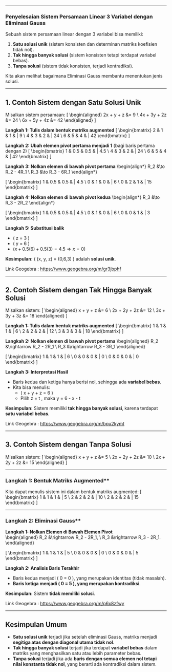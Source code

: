 
---

### **Penyelesaian Sistem Persamaan Linear 3 Variabel dengan Eliminasi Gauss**
Sebuah sistem persamaan linear dengan 3 variabel bisa memiliki:
1. **Satu solusi unik** (sistem konsisten dan determinan matriks koefisien tidak nol).
2. **Tak hingga banyak solusi** (sistem konsisten tetapi terdapat variabel bebas).
3. **Tanpa solusi** (sistem tidak konsisten, terjadi kontradiksi).

Kita akan melihat bagaimana Eliminasi Gauss membantu menentukan jenis solusi.

---

## **1. Contoh Sistem dengan Satu Solusi Unik**
Misalkan sistem persamaan:
\[
\begin{aligned}
2x + y + z &= 9 \\
4x + 3y + 2z &= 24 \\
6x + 5y + 4z &= 42
\end{aligned}
\]

**Langkah 1: Tulis dalam bentuk matriks augmented**
\[
\begin{bmatrix}
2 & 1 & 1 & | 9 \\
4 & 3 & 2 & | 24 \\
6 & 5 & 4 & | 42
\end{bmatrix}
\]

**Langkah 2: Ubah elemen pivot pertama menjadi 1** (bagi baris pertama dengan 2)
\[
\begin{bmatrix}
1 & 0.5 & 0.5 & | 4.5 \\
4 & 3 & 2 & | 24 \\
6 & 5 & 4 & | 42
\end{bmatrix}
\]

**Langkah 3: Nolkan elemen di bawah pivot pertama**
\begin{align*}
R_2 &\to R_2 - 4R_1 \\
R_3 &\to R_3 - 6R_1
\end{align*}


\[
\begin{bmatrix}
1 & 0.5 & 0.5 & | 4.5 \\
0 & 1 & 0 & | 6 \\
0 & 2 & 1 & | 15
\end{bmatrix}
\]

**Langkah 4: Nolkan elemen di bawah pivot kedua**
\begin{align*}
R_3 &\to R_3 - 2R_2
\end{align*}


\[
\begin{bmatrix}
1 & 0.5 & 0.5 & | 4.5 \\
0 & 1 & 0 & | 6 \\
0 & 0 & 1 & | 3
\end{bmatrix}
\]

**Langkah 5: Substitusi balik**
- \( z = 3 \)
- \( y = 6 \)
- $( x + 0.5(6) + 0.5(3) = 4.5 \Rightarrow x = 0 )$

**Kesimpulan:** \( (x, y, z) = (0,6,3) \) adalah **solusi unik**.

Link Geogebra :
https://www.geogebra.org/m/gr3jbphf

---

## **2. Contoh Sistem dengan Tak Hingga Banyak Solusi**
Misalkan sistem:
\[
\begin{aligned}
x + y + z &= 6 \\
2x + 2y + 2z &= 12 \\
3x + 3y + 3z &= 18
\end{aligned}
\]

**Langkah 1: Tulis dalam bentuk matriks augmented**
\[
\begin{bmatrix}
1 & 1 & 1 & | 6 \\
2 & 2 & 2 & | 12 \\
3 & 3 & 3 & | 18
\end{bmatrix}
\]

**Langkah 2: Nolkan elemen di bawah pivot pertama**
\begin{aligned}
R_2 &\rightarrow R_2 - 2R_1 \\
R_3 &\rightarrow R_3 - 3R_1
\end{aligned}


\[
\begin{bmatrix}
1 & 1 & 1 & | 6 \\
0 & 0 & 0 & | 0 \\
0 & 0 & 0 & | 0
\end{bmatrix}
\]

**Langkah 3: Interpretasi Hasil**
- Baris kedua dan ketiga hanya berisi nol, sehingga ada **variabel bebas**.
- Kita bisa menulis:
  - \( x + y + z = 6 \)
  - Pilih  z = t , maka y = 6 - x - t 
  


**Kesimpulan:** Sistem memiliki **tak hingga banyak solusi**, karena terdapat **satu variabel bebas**.

Link Geogebra :
https://www.geogebra.org/m/bpu2kymt

---

## **3. Contoh Sistem dengan Tanpa Solusi**
Misalkan sistem:
\[
\begin{aligned}
x + y + z &= 5 \\
2x + 2y + 2z &= 10 \\
2x + 2y + 2z &= 15
\end{aligned}
\]

---

### Langkah 1: Bentuk Matriks Augmented**
Kita dapat menulis sistem ini dalam bentuk matriks augmented:
\[
\begin{bmatrix}
1 & 1 & 1 & | 5 \\
2 & 2 & 2 & | 10 \\
2 & 2 & 2 & | 15
\end{bmatrix}
\]

---

### Langkah 2: Eliminasi Gauss**
**Langkah 1: Nolkan Elemen di Bawah Elemen Pivot**  
\begin{aligned}
R_2 &\rightarrow R_2 - 2R_1, \\
R_3 &\rightarrow R_3 - 2R_1.
\end{aligned}


\[
\begin{bmatrix}
1 & 1 & 1 & | 5 \\
0 & 0 & 0 & | 0 \\
0 & 0 & 0 & | 5
\end{bmatrix}
\]

**Langkah 2: Analisis Baris Terakhir**  
- Baris kedua menjadi \( 0 = 0 \), yang merupakan identitas (tidak masalah).  
- **Baris ketiga menjadi \( 0 = 5 \), yang merupakan kontradiksi**.

**Kesimpulan:** Sistem **tidak memiliki solusi**.

Link Geogebra :
https://www.geogebra.org/m/p6x8zfwy

---

## **Kesimpulan Umum**
- **Satu solusi unik** terjadi jika setelah eliminasi Gauss, matriks menjadi **segitiga atas dengan diagonal utama tidak nol**.
- **Tak hingga banyak solusi** terjadi jika terdapat **variabel bebas** dalam matriks yang menghasilkan satu atau lebih parameter bebas.
- **Tanpa solusi** terjadi jika ada **baris dengan semua elemen nol tetapi nilai konstanta tidak nol**, yang berarti ada kontradiksi dalam sistem.

